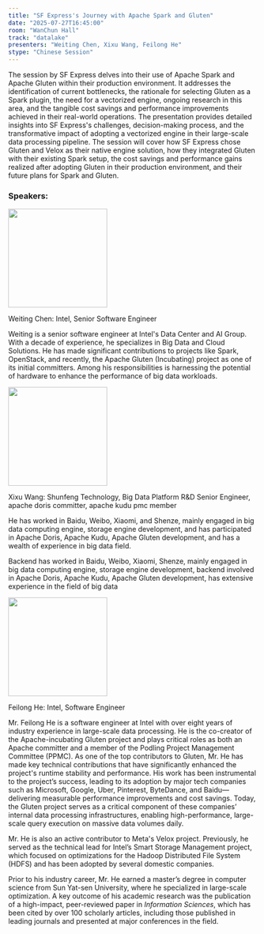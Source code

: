 ```yaml
---
title: "SF Express's Journey with Apache Spark and Gluten"
date: "2025-07-27T16:45:00"
room: "WanChun Hall"
track: "datalake"
presenters: "Weiting Chen, Xixu Wang, Feilong He"
stype: "Chinese Session"
---
```


The session by SF Express delves into their use of Apache Spark and Apache Gluten within their production environment. It addresses the identification of current bottlenecks, the rationale for selecting Gluten as a Spark plugin, the need for a vectorized engine, ongoing research in this area, and the tangible cost savings and performance improvements achieved in their real-world operations. The presentation provides detailed insights into SF Express's challenges, decision-making process, and the transformative impact of adopting a vectorized engine in their large-scale data processing pipeline. The session will cover how SF Express chose Gluten and Velox as their native engine solution, how they integrated Gluten with their existing Spark setup, the cost savings and performance gains realized after adopting Gluten in their production environment, and their future plans for Spark and Gluten.

### Speakers:


<img src="https://sessionize.com/image/e235-400o400o1-KjhshizwVAnsatfkEDJsxo.png" width="200" /><br/>

Weiting Chen: Intel, Senior Software Engineer

Weiting is a senior software engineer at Intel's Data Center and AI Group. With a decade of experience, he specializes in Big Data and Cloud Solutions. He has made significant contributions to projects like Spark, OpenStack, and recently, the Apache Gluten (Incubating) project as one of its initial committers. Among his responsibilities is harnessing the potential of hardware to enhance the performance of big data workloads.

<img src="https://sessionize.com/image/22e8-400o400o1-nPfwNC4gYPKosjbJtNQhjh.jpg" width="200" /><br/>

Xixu Wang: Shunfeng Technology, Big Data Platform R&D Senior Engineer, apache doris committer, apache kudu pmc member

He has worked in Baidu, Weibo, Xiaomi, and Shenze, mainly engaged in big data computing engine, storage engine development, and has participated in Apache Doris, Apache Kudu, Apache Gluten development, and has a wealth of experience in big data field.

Backend has worked in Baidu, Weibo, Xiaomi, Shenze, mainly engaged in big data computing engine, storage engine development, backend involved in Apache Doris, Apache Kudu, Apache Gluten development, has extensive experience in the field of big data


<img src="https://sessionize.com/image/bb1f-400o400o1-hpctkrGW8rkQqshJ2MRrG9.jpg" width="200" /><br/>

Feilong He: Intel, Software Engineer

Mr. Feilong He is a software engineer at Intel with over eight years of industry experience in large-scale data processing. He is the co-creator of the Apache-incubating Gluten project and plays critical roles as both an Apache committer and a member of the Podling Project Management Committee (PPMC). As one of the top contributors to Gluten, Mr. He has made key technical contributions that have significantly enhanced the project's runtime stability and performance. His work has been instrumental to the project’s success, leading to its adoption by major tech companies such as Microsoft, Google, Uber, Pinterest, ByteDance, and Baidu—delivering measurable performance improvements and cost savings. Today, the Gluten project serves as a critical component of these companies’ internal data processing infrastructures, enabling high-performance, large-scale query execution on massive data volumes daily.

Mr. He is also an active contributor to Meta's Velox project. Previously, he served as the technical lead for Intel’s Smart Storage Management project, which focused on optimizations for the Hadoop Distributed File System (HDFS) and has been adopted by several domestic companies.

Prior to his industry career, Mr. He earned a master’s degree in computer science from Sun Yat-sen University, where he specialized in large-scale optimization. A key outcome of his academic research was the publication of a high-impact, peer-reviewed paper in *Information Sciences*, which has been cited by over 100 scholarly articles, including those published in leading journals and presented at major conferences in the field.
